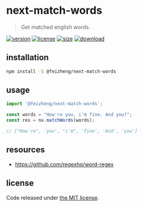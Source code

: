 # next-match-words
> Get matched english words.

[![version][version-image]][version-url]
[![license][license-image]][license-url]
[![size][size-image]][size-url]
[![download][download-image]][download-url]

## installation
```bash
npm install -S @feizheng/next-match-words
```

## usage
```js
import '@feizheng/next-match-words';

const words = "How're you, i'm fine. And you?";
const res = nx.matchWords(words);

// ["How're", 'you', "i'm", 'fine', 'And', 'you']
```

## resources
- https://github.com/regexhq/word-regex

## license
Code released under [the MIT license](https://github.com/afeiship/next-match-words/blob/master/LICENSE.txt).

[version-image]: https://img.shields.io/npm/v/@feizheng/next-match-words
[version-url]: https://npmjs.org/package/@feizheng/next-match-words

[license-image]: https://img.shields.io/npm/l/@feizheng/next-match-words
[license-url]: https://github.com/afeiship/next-match-words/blob/master/LICENSE.txt

[size-image]: https://img.shields.io/bundlephobia/minzip/@feizheng/next-match-words
[size-url]: https://github.com/afeiship/next-match-words/blob/master/dist/next-match-words.min.js

[download-image]: https://img.shields.io/npm/dm/@feizheng/next-match-words
[download-url]: https://www.npmjs.com/package/@feizheng/next-match-words
